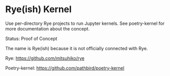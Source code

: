 # Rye(ish) Kernel

Use per-directory Rye projects to run Jupyter kernels.
See poetry-kernel for more documentation about the concept.

Status: Proof of Concept

The name is Rye(ish) because it is not officially connected with Rye.

Rye: https://github.com/mitsuhiko/rye

Poetry-kernel: https://github.com/pathbird/poetry-kernel
